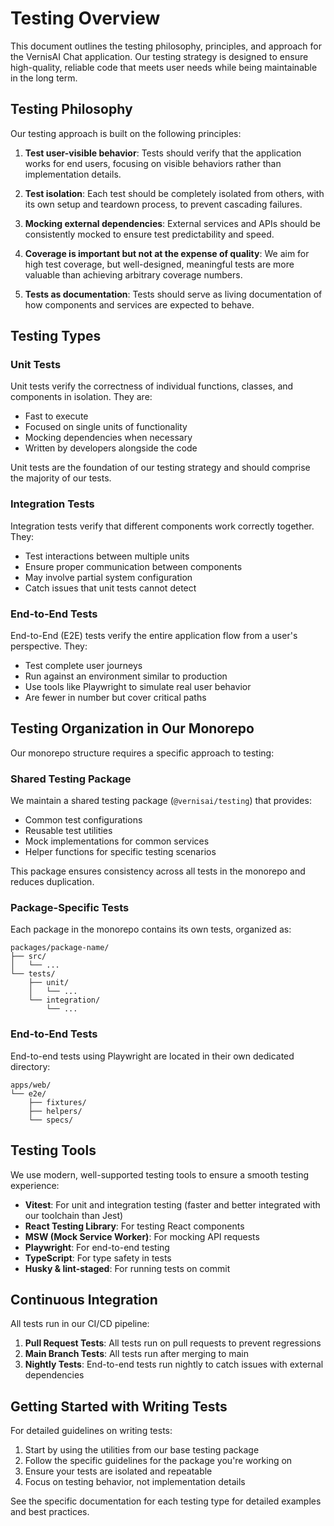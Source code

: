 # Testing Overview

This document outlines the testing philosophy, principles, and approach for the VernisAI Chat application. Our testing strategy is designed to ensure high-quality, reliable code that meets user needs while being maintainable in the long term.

## Testing Philosophy

Our testing approach is built on the following principles:

1. **Test user-visible behavior**: Tests should verify that the application works for end users, focusing on visible behaviors rather than implementation details.

2. **Test isolation**: Each test should be completely isolated from others, with its own setup and teardown process, to prevent cascading failures.

3. **Mocking external dependencies**: External services and APIs should be consistently mocked to ensure test predictability and speed.

4. **Coverage is important but not at the expense of quality**: We aim for high test coverage, but well-designed, meaningful tests are more valuable than achieving arbitrary coverage numbers.

5. **Tests as documentation**: Tests should serve as living documentation of how components and services are expected to behave.

## Testing Types

### Unit Tests

Unit tests verify the correctness of individual functions, classes, and components in isolation. They are:

- Fast to execute
- Focused on single units of functionality
- Mocking dependencies when necessary
- Written by developers alongside the code

Unit tests are the foundation of our testing strategy and should comprise the majority of our tests.

### Integration Tests

Integration tests verify that different components work correctly together. They:

- Test interactions between multiple units
- Ensure proper communication between components
- May involve partial system configuration
- Catch issues that unit tests cannot detect

### End-to-End Tests

End-to-End (E2E) tests verify the entire application flow from a user's perspective. They:

- Test complete user journeys
- Run against an environment similar to production
- Use tools like Playwright to simulate real user behavior
- Are fewer in number but cover critical paths

## Testing Organization in Our Monorepo

Our monorepo structure requires a specific approach to testing:

### Shared Testing Package

We maintain a shared testing package (`@vernisai/testing`) that provides:

- Common test configurations
- Reusable test utilities
- Mock implementations for common services
- Helper functions for specific testing scenarios

This package ensures consistency across all tests in the monorepo and reduces duplication.

### Package-Specific Tests

Each package in the monorepo contains its own tests, organized as:

```
packages/package-name/
├── src/
│   └── ...
└── tests/
    ├── unit/
    │   └── ...
    └── integration/
        └── ...
```

### End-to-End Tests

End-to-end tests using Playwright are located in their own dedicated directory:

```
apps/web/
└── e2e/
    ├── fixtures/
    ├── helpers/
    └── specs/
```

## Testing Tools

We use modern, well-supported testing tools to ensure a smooth testing experience:

- **Vitest**: For unit and integration testing (faster and better integrated with our toolchain than Jest)
- **React Testing Library**: For testing React components
- **MSW (Mock Service Worker)**: For mocking API requests
- **Playwright**: For end-to-end testing
- **TypeScript**: For type safety in tests
- **Husky & lint-staged**: For running tests on commit

## Continuous Integration

All tests run in our CI/CD pipeline:

1. **Pull Request Tests**: All tests run on pull requests to prevent regressions
2. **Main Branch Tests**: All tests run after merging to main
3. **Nightly Tests**: End-to-end tests run nightly to catch issues with external dependencies

## Getting Started with Writing Tests

For detailed guidelines on writing tests:

1. Start by using the utilities from our base testing package
2. Follow the specific guidelines for the package you're working on
3. Ensure your tests are isolated and repeatable
4. Focus on testing behavior, not implementation details

See the specific documentation for each testing type for detailed examples and best practices.
